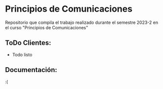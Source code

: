 ﻿# Principios de Comunicaciones
 Repositorio que compila el trabajo realizado durante el semestre 2023-2 en el curso "Principios de Comunicaciones"

## ToDo Clientes:
- Todo listo

## Documentación:
:(

